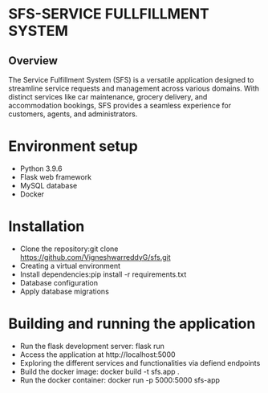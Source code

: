 # SFS-SERVICE FULLFILLMENT SYSTEM

## Overview
The Service Fulfillment System (SFS) is a versatile application designed to streamline service requests and management across various domains. With distinct services like car maintenance, grocery delivery, and accommodation bookings, SFS provides a seamless experience for customers, agents, and administrators.


# Environment setup

- Python 3.9.6
- Flask web framework
- MySQL database
- Docker

# Installation
- Clone the repository:git clone https://github.com/VigneshwarreddyG/sfs.git
- Creating a virtual environment
- Install dependencies:pip install -r requirements.txt
- Database configuration
- Apply database migrations

# Building and running the application
- Run the flask development server: flask run
- Access the application at http://localhost:5000
- Exploring the different services and functionalities via defiend endpoints
- Build the docker image: docker build -t sfs.app .
- Run the docker container: docker run -p 5000:5000 sfs-app




